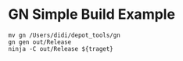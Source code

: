 # GN Simple Build Example

```
mv gn /Users/didi/depot_tools/gn
gn gen out/Release
ninja -C out/Release ${traget}
```
